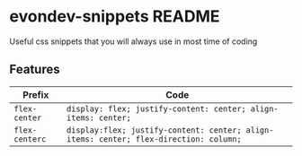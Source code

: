 # evondev-snippets README

Useful css snippets that you will always use in most time of coding

## Features

| Prefix         | Code                                                                                  |
| -------------- | ------------------------------------------------------------------------------------- |
| `flex-center`  | `display: flex; justify-content: center; align-items: center;`                        |
| `flex-centerc` | `display:flex; justify-content: center; align-items: center; flex-direction: column;` |
